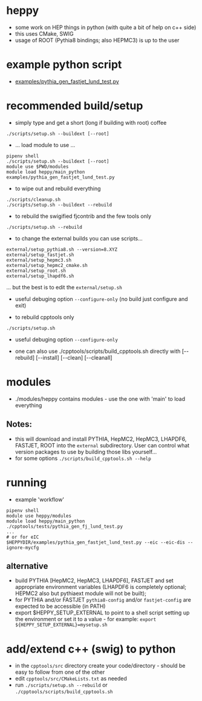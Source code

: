 # heppy

- some work on HEP things in python (with quite a bit of help on c++ side)
- this uses CMake, SWIG
- usage of ROOT (Pythia8 bindings; also HEPMC3) is up to the user

# example python script

 - [examples/pythia_gen_fastjet_lund_test.py](https://github.com/matplo/heppy/blob/master/examples/pythia_gen_fastjet_lund_test.py)

# recommended build/setup

- simply type and get a short (long if building with root) coffee
```
./scripts/setup.sh --buildext [--root]
```

- ... load module to use ...

```
pipenv shell
./scripts/setup.sh --buildext [--root]
module use $PWD/modules
module load heppy/main_python
examples/pythia_gen_fastjet_lund_test.py
```

- to wipe out and rebuild everything
```
./scripts/cleanup.sh
./scripts/setup.sh --buildext --rebuild
```

- to rebuild the swigified fjcontrib and the few tools only
```
./scripts/setup.sh --rebuild
```

- to change the external builds you can use scripts...
```
external/setup_pythia8.sh --version=8.XYZ
external/setup_fastjet.sh
external/setup_hepmc3.sh           
external/setup_hepmc2_cmake.sh     
external/setup_root.sh
external/setup_lhapdf6.sh
```
... but the best is to edit the `external/setup.sh`

- useful debuging option `--configure-only` (no build just configure and exit)

- to rebuild cpptools only
```
./scripts/setup.sh
```
- useful debuging option `--configure-only`

- one can also use ./cpptools/scripts/build_cpptools.sh directly with [--rebuild] [--install] [--clean] [--cleanall]

# modules

- ./modules/heppy contains modules - use the one with 'main' to load everything


## Notes: 

- this will download and install PYTHIA, HepMC2, HepMC3, LHAPDF6, FASTJET, ROOT into the `external` subdirectory. User can control what version packages to use by building those libs yourself...
- for some options `./scripts/build_cpptools.sh --help`

# running

- example 'workflow'

```
pipenv shell
module use heppy/modules
module load heppy/main_python
./cpptools/tests/pythia_gen_fj_lund_test.py
...
# or for eIC
$HEPPYDIR/examples/pythia_gen_fastjet_lund_test.py --eic --eic-dis --ignore-mycfg
```

## alternative

- build PYTHIA [HepMC2, HepMC3, LHAPDF6], FASTJET and set appropriate environment variables (LHAPDF6 is completely optional; HEPMC2 also but pythiaext module will not be built);
- for PYTHIA and/or FASTJET `pythia8-config` and/or `fastjet-config` are expected to be accessible (in PATH)
- export $HEPPY_SETUP_EXTERNAL to point to a shell script setting up the environment or set it to a value - for example: `export ${HEPPY_SETUP_EXTERNAL}=mysetup.sh`

# add/extend c++ (swig) to python

- in the `cpptools/src` directory create your code/directory - should be easy to follow from one of the other
- edit `cpptools/src/CMakeLists.txt` as needed
- run `./scripts/setup.sh --rebuild` or `./cpptools/scripts/build_cpptools.sh`
